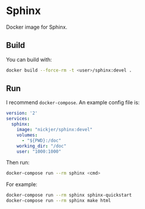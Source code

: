 # Sphinx

Docker image for Sphinx.

## Build

You can build with:

```sh
docker build --force-rm -t <user>/sphinx:devel .
```

## Run

I recommend `docker-compose`. An example config file is:

```yaml
version: '2'
services:
  sphinx:
    image: "nickjer/sphinx:devel"
    volumes:
      - "${PWD}:/doc"
    working_dir: "/doc"
    user: "1000:1000"
```

Then run:

```sh
docker-compose run --rm sphinx <cmd>
```

For example:

```sh
docker-compose run --rm sphinx sphinx-quickstart
docker-compose run --rm sphinx make html
```
